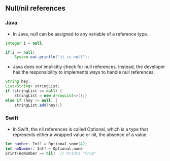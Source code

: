 ## Null/nil references

### Java

- In Java, null can be assigned to any variable of a reference type.
```Java
Integer i = null;

if(i == null)
	System.out.println("it is null");
```

- Java does not implicitly check for null references. Instead, the developer has the responsibility to implements ways to handle null references. 
```Java
String hey;
List<String> stringList;
if (stringList == null) {
    stringList = new ArrayList<>();}
else if (hey != null) {
    stringList.add(hey);}
```

### Swift

- In Swift, the nil references is called Optional, which is a type that represents either a wrapped value or nil, the absence of a value.
```Swift
let number: Int? = Optional.some(42)
let noNumber: Int? = Optional.none
print(noNumber == nil)  // Prints "true"
```
